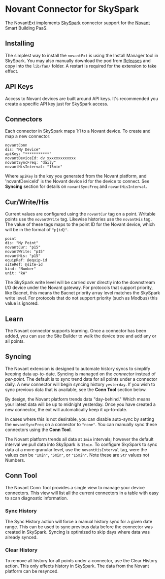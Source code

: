 # Novant Connector for SkySpark

The NovantExt implements [SkySpark](https://skyfoundry.com) connector support
for the [Novant](https://novant.io) Smart Building PaaS.

## Installing

[rel]: https://github.com/novant-io/novant-skyspark/releases

The simplest way to install the `novantExt` is using the Install Manager tool
in SkySpark. You may also manually download the pod from [Releases][rel] and
copy into the `lib/fan/` folder. A restart is required for the extension to
take effect.

## API Keys

Access to Novant devices are built around API keys. It's recommended you
create a specific API key just for SkySpark access.

## Connectors

Each connector in SkySpark maps 1:1 to a Novant device.  To create and map a
new connector:

    novantConn
    dis: "My Device"
    apiKey: "***********"
    novantDeviceId: dv_xxxxxxxxxxxxx
    novantSyncFreq: "daily"
    novantHisInterval: "15min"

Where `apiKey` is the key you generated from the Novant platform, and
'novantDeviceId' is the Novant device id for the device to connect. See
**Syncing** section for details on `novantSyncFreq` and `novantHisInterval`.

## Cur/Write/His

Current values are configured using the `novantCur` tag on a point. Writable
points use the `novantWrite` tag.  Likewise histories use the `novantHis` tag.
The value of these tags maps to the point ID for the Novant device, which will
be in the format of `"p{id}"`.

    point
    dis: "My Point"
    novantCur: "p15"
    novantWrite: "p15"
    novantHis: "p15"
    equipRef: @equip-id
    siteRef: @site-id
    kind: "Number"
    unit: "kW"

The SkySpark write level will be carried over directly into the downstream
I/O device under the Novant gateway.  For protocols that support priority, like
Bacnet, this means the Bacnet priority array level matches the SkySpark write
level. For protocols that do not support priority (such as Modbus) this value
is ignored.

## Learn

The Novant connector supports learning.  Once a connector has been added, you
can use the Site Builder to walk the device tree and add any or all points.

## Syncing

The Novant extension is designed to automate history syncs to simplify keeping
data up-to-date.  Syncing is managed on the *connector* instead of *per-point*.
The default is to sync trend data for all points under a connector daily. A new
connector will begin syncing history `yesterday`.  If you wish to sync previous
data that is available, see the **Conn Tool** section below.

By design, the Novant platform trends data "day-behind."  Which means your
latest data will be up to midnight yesterday.  Once you have created a new
connector, the ext will automatically keep it up-to-date.

In cases where this is not desirable, you can disable auto-sync by setting the
`novantSyncFreq` on a connector to `"none"`.  You can manually sync these
connectors using the **Conn Tool**.

The Novant platform trends all data at `1min` intervals; however the default
interval we pull data into SkySpark is `15min`.  To configure SkySpark to
sync data at a more granular level, use the `novantHisInterval` tag, were the
values can be `"1min"`, `"5min"`, or `"15min"`.  Note these are `Str` values
not Numbers.

## Conn Tool

The Novant Conn Tool provides a single view to manage your device connectors.
This view will list all the current connectors in a table with easy to scan
diagnostic information.

### Sync History

The Sync History action will force a manual history sync for a given date
range. This can be used to sync previous data before the connector was created
in SkySpark. Syncing is optimized to skip days where data was already synced.

### Clear History
To remove all history for all points under a connector, use the Clear History
action.  This only effects history in SkySpark.  The data from the Novant
platform can be resynced.